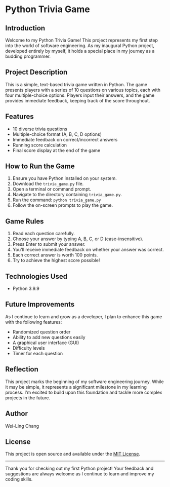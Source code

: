 # Python Trivia Game

## Introduction
Welcome to my Python Trivia Game! This project represents my first step into the world of software engineering. As my inaugural Python project, developed entirely by myself, it holds a special place in my journey as a budding programmer.

## Project Description
This is a simple, text-based trivia game written in Python. The game presents players with a series of 10 questions on various topics, each with four multiple-choice options. Players input their answers, and the game provides immediate feedback, keeping track of the score throughout.

## Features
- 10 diverse trivia questions
- Multiple-choice format (A, B, C, D options)
- Immediate feedback on correct/incorrect answers
- Running score calculation
- Final score display at the end of the game

## How to Run the Game
1. Ensure you have Python installed on your system.
2. Download the `trivia_game.py` file.
3. Open a terminal or command prompt.
4. Navigate to the directory containing `trivia_game.py`.
5. Run the command: `python trivia_game.py`
6. Follow the on-screen prompts to play the game.

## Game Rules
1. Read each question carefully.
2. Choose your answer by typing A, B, C, or D (case-insensitive).
3. Press Enter to submit your answer.
4. You'll receive immediate feedback on whether your answer was correct.
5. Each correct answer is worth 100 points.
6. Try to achieve the highest score possible!

## Technologies Used
- Python 3.9.9

## Future Improvements
As I continue to learn and grow as a developer, I plan to enhance this game with the following features:
- Randomized question order
- Ability to add new questions easily
- A graphical user interface (GUI)
- Difficulty levels
- Timer for each question

## Reflection
This project marks the beginning of my software engineering journey. While it may be simple, it represents a significant milestone in my learning process. I'm excited to build upon this foundation and tackle more complex projects in the future.

## Author
Wei-Ling Chang

## License
This project is open source and available under the [MIT License](LICENSE.txt).

---

Thank you for checking out my first Python project! Your feedback and suggestions are always welcome as I continue to learn and improve my coding skills.
